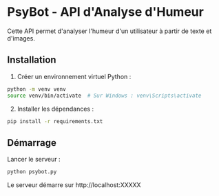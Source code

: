 # PsyBot - API d'Analyse d'Humeur

Cette API permet d'analyser l'humeur d'un utilisateur à partir de texte et d'images.

## Installation

1. Créer un environnement virtuel Python :
```bash
python -m venv venv
source venv/bin/activate  # Sur Windows : venv\Scripts\activate
```

2. Installer les dépendances :
```bash
pip install -r requirements.txt
```

## Démarrage

Lancer le serveur :
```bash
python psybot.py
```

Le serveur démarre sur http://localhost:XXXXX